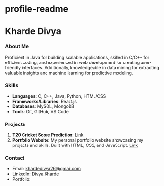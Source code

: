 # profile-readme

# Kharde Divya

### About Me
Proficient in Java for building scalable applications, skilled in C/C++ for efficient coding, and experienced in web development for creating user-friendly interfaces. Additionally, knowledgeable in data mining for extracting valuable insights and machine learning for predictive modeling.

### Skills
- **Languages**: C, C++, Java, Python, HTML/CSS
- **Frameworks/Libraries**: React.js
- **Databases**: MySQL, MongoDB
- **Tools**: Git, GitHub, VS Code

### Projects
1. **T20 Cricket Score Prediction**: [Link](https://github.com/khardedivya/Data-Mining-and-ML)
2. **Portfolio Website**: My personal portfolio website showcasing my projects and skills. Built with HTML, CSS, and JavaScript. [Link](https://github.com/khardedivya/PortfolioWebsite)

### Contact
- Email: khardedivya26@gmail.com
- LinkedIn: [Divya Kharde](https://www.linkedin.com/in/divya-kharde-7409782b7/)
- Portfolio: 

